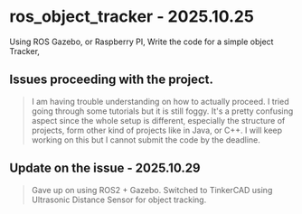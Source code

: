 # ros_object_tracker - 2025.10.25
Using ROS Gazebo, or Raspberry PI, Write the code for a simple object Tracker,

## Issues proceeding with the project.
> I am having trouble understanding on how to actually proceed. I tried going through some tutorials but it is still foggy. It's a pretty confusing aspect since the whole setup is different, especially the structure of projects, form other kind of projects like in Java, or C++. I will keep working on this but I cannot submit the code by the deadline.

## Update on the issue - 2025.10.29
> Gave up on using ROS2 + Gazebo. Switched to TinkerCAD using Ultrasonic Distance Sensor for object tracking.
